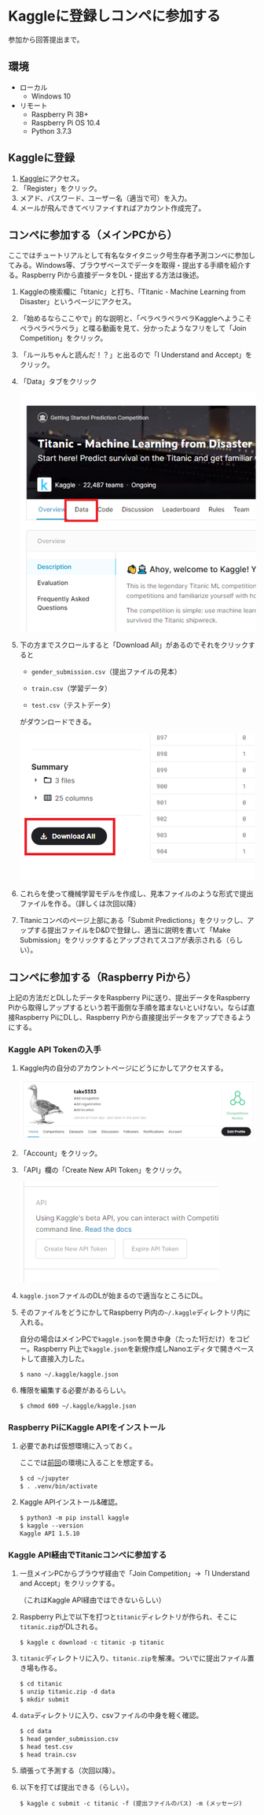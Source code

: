 # Kaggleに登録しコンペに参加する

参加から回答提出まで。

## 環境

- ローカル
  - Windows 10
- リモート
  - Raspberry Pi 3B+
  - Raspberry Pi OS 10.4
  - Python 3.7.3

## Kaggleに登録

1. [Kaggle](https://www.kaggle.com/)にアクセス。
2. 「Register」をクリック。
3. メアド、パスワード、ユーザー名（適当で可）を入力。
4. メールが飛んできてベリファイすればアカウント作成完了。

## コンペに参加する（メインPCから）

ここではチュートリアルとして有名なタイタニック号生存者予測コンペに参加してみる。Windows等、ブラウザベースでデータを取得・提出する手順を紹介する。Raspberry Piから直接データをDL・提出する方法は後述。

1. Kaggleの検索欄に「titanic」と打ち、「Titanic - Machine Learning from Disaster」というページにアクセス。

2. 「始めるならここやで」的な説明と、「ペラペラペラペラKaggleへようこそペラペラペラペラ」と喋る動画を見て、分かったようなフリをして「Join Competition」をクリック。

3. 「ルールちゃんと読んだ！？」と出るので「I Understand and Accept」をクリック。

4. 「Data」タブをクリック

   ![image-20210311224812658](image/register/image-20210311224812658.png)

5. 下の方までスクロールすると「Download All」があるのでそれをクリックすると

   * `gender_submission.csv`（提出ファイルの見本）
   * `train.csv`（学習データ）

   * `test.csv`（テストデータ）

   がダウンロードできる。

   ![image-20210311225452987](image/register/image-20210311225452987.png)

6. これらを使って機械学習モデルを作成し、見本ファイルのような形式で提出ファイルを作る。（詳しくは次回以降）

7. Titanicコンペのページ上部にある「Submit Predictions」をクリックし、アップする提出ファイルをD&Dで登録し、適当に説明を書いて「Make Submission」をクリックするとアップされてスコアが表示される（らしい）。

## コンペに参加する（Raspberry Piから）

上記の方法だとDLしたデータをRaspberry Piに送り、提出データをRaspberry Piから取得しアップするという若干面倒な手順を踏まないといけない。ならば直接Raspberry PiにDLし、Raspberry Piから直接提出データをアップできるようにする。

### Kaggle API Tokenの入手

1. Kaggle内の自分のアカウントページにどうにかしてアクセスする。

   ![image-20210311231711626](image/register/image-20210311231711626.png)

2. 「Account」をクリック。

3. 「API」欄の「Create New API Token」をクリック。

   ![image-20210311231814185](image/register/image-20210311231814185.png)

4. `kaggle.json`ファイルのDLが始まるので適当なところにDL。

5. そのファイルをどうにかしてRaspberry Pi内の`~/.kaggle`ディレクトリ内に入れる。

   自分の場合はメインPCで`kaggle.json`を開き中身（たった1行だけ）をコピー。Raspberry Pi上で`kaggle.json`を新規作成しNanoエディタで開きペーストして直接入力した。

   ~~~shell
   $ nano ~/.kaggle/kaggle.json
   ~~~

6. 権限を編集する必要があるらしい。

   ~~~shell
   $ chmod 600 ~/.kaggle/kaggle.json
   ~~~

### Raspberry PiにKaggle APIをインストール

1. 必要であれば仮想環境に入っておく。

   ここでは[前回](devenv.html)の環境に入ることを想定する。

   ~~~shell
   $ cd ~/jupyter
   $ . .venv/bin/activate
   ~~~

2. Kaggle APIインストール&確認。

   ~~~shell
   $ python3 -m pip install kaggle
   $ kaggle --version
   Kaggle API 1.5.10
   ~~~

### Kaggle API経由でTitanicコンペに参加する

1. 一旦メインPCからブラウザ経由で「Join Competition」→「I Understand and Accept」をクリックする。

   （これはKaggle API経由ではできないらしい）

2. Raspberry Pi上で以下を打つと`titanic`ディレクトリが作られ、そこに`titanic.zip`がDLされる。

   ~~~shell
   $ kaggle c download -c titanic -p titanic
   ~~~

3. `titanic`ディレクトリに入り、`titanic.zip`を解凍。ついでに提出ファイル置き場も作る。

   ~~~shell
   $ cd titanic
   $ unzip titanic.zip -d data
   $ mkdir submit
   ~~~

4. `data`ディレクトリに入り、csvファイルの中身を軽く確認。

   ~~~shell
   $ cd data
   $ head gender_submission.csv
   $ head test.csv
   $ head train.csv
   ~~~

5. 頑張って予測する（次回以降）。

6. 以下を打てば提出できる（らしい）。

   ~~~shell
   $ kaggle c submit -c titanic -f (提出ファイルのパス) -m (メッセージ)
   ~~~

   